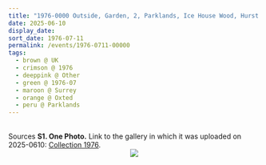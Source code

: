 ```yaml
---
title: "1976-0000 Outside, Garden, 2, Parklands, Ice House Wood, Hurst Green, Oxted, Surrey, UK (year not sure)"
date: 2025-06-10
display_date: 
sort_date: 1976-07-11
permalink: /events/1976-0711-00000
tags:
  - brown @ UK
  - crimson @ 1976
  - deeppink @ Other
  - green @ 1976-07
  - maroon @ Surrey
  - orange @ Oxted
  - peru @ Parklands
---
```


<br>

<wave-list>
  <list-title color="DarkSeaGreen" width="40">Sources</list-title>
  <list-item color="BlanchedAlmond"  width="280"><b>S1. One Photo.</b> Link to the gallery in which it was uploaded on 2025-0610: <a href="https://eternalmoments.smugmug.com/Collections/Pat-Anslow-Collection/1976/">Collection 1976</a>.</list-item>
</wave-list>

<div style="text-align: center"><img src="https://pub-bcc3cbe9b1e94ba1ac28915f7a3900fa.r2.dev/1976-0000_Outside_Garden_2_Parklands_Ice_House_Wood_Hurst_Green_Oxted_Surrey_UK_(year_not_sure)_(Pat_Anslow_Collection).png" /></div>